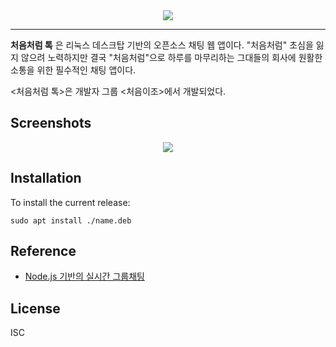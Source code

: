 <div align="center">
  <img src="https://github.com/HochulHwang/node-chat/tree/master/my-app/assets/img/likeFirstTimeTalk.png">
</div>

-----------------


**처음처럼 톡** 은 리눅스 데스크탑 기반의 오픈소스 채팅 웹 앱이다. "처음처럼" 초심을 잃지 않으려 노력하지만 결국 "처음처럼"으로 하루를 마무리하는 그대들의 회사에 원활한 소통을 위한 필수적인 채팅 앱이다. 

<처음처럼 톡>은 개발자 그룹 <처음이조>에서 개발되었다. 


## Screenshots 

<div align="center">
  <img src="https://github.com/HochulHwang/node-chat/tree/master/my-app/assets/img/likeFirstTimeTalk.png">
</div>


## Installation

To install the current release:

```
sudo apt install ./name.deb
```


## Reference

*   [Node.js 기반의 실시간 그룹채팅](http://codevkr.tistory.com/)


## License

ISC
